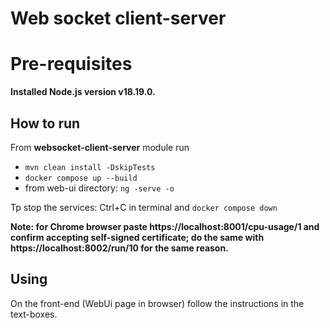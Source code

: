 # Web socket client-server

# Pre-requisites
**Installed Node.js version v18.19.0.**

## How to run
From **websocket-client-server** module run 
* `mvn clean install -DskipTests`
* `docker compose up --build`
* from web-ui directory: `ng -serve -o`

Tp stop the services: Ctrl+C in terminal and `docker compose down`

**Note: for Chrome browser paste https://localhost:8001/cpu-usage/1 and confirm accepting self-signed 
certificate; do the same with https://localhost:8002/run/10 for the same reason.** 

## Using

On the front-end (WebUi page in browser) follow the instructions in the text-boxes.

